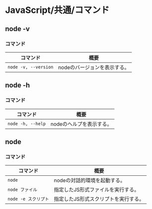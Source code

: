 # JavaScript/共通/コマンド

## node -v

### コマンド

| コマンド             | 概要                         |
| -------------------- | ---------------------------- |
| `node -v, --version` | nodeのバージョンを表示する。 |

## node -h

### コマンド

| コマンド          | 概要                     |
| ----------------- | ------------------------ |
| `node -h, --help` | nodeのヘルプを表示する。 |

## node

### コマンド

| コマンド             | 概要                                 |
| -------------------- | ------------------------------------ |
| `node`               | nodeの対話的環境を起動する。         |
| `node ファイル`      | 指定したJS形式ファイルを実行する。   |
| `node -e スクリプト` | 指定したJS形式スクリプトを実行する。 |
